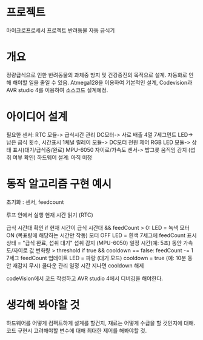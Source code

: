 # 프로젝트
마이크로프로세서 프로젝트 반려동물 자동 급식기

# 개요
정량급식으로 인한 반려동물의 과체중 방지 및 건강증진의 목적으로 설계. 자동화로 인해 해야할 일을 줄일 수 있음.
Atmega128을 이용하여 기본적인 설계, Codevision과 AVR studio 4를 이용하여 소스코드 설계예정.

# 아이디어 설계
필요한 센서: RTC 모듈-> 급식시간 관리
            DC모터-> 사료 배출
            4열 7세그먼트 LED-> 남은 급식 횟수, 시간표시
            1체널 릴레이 모듈-> DC모터 전원 제어
            RGB LED 모듈-> 상태 표시(대기/급식중/완료)
            MPU-6050 자이로/가속도 센서-> 밥그릇 움직임 감지 (섭취 여부 확인)
하드웨어 설계:
            아직 미정

# 동작 알고리즘 구현 예시

초기화 : 센서, feedcount 

루프 안에서 실행 
현재 시간 읽기 (RTC)

급식 시간대 확인
          if 현재 시간이 급식 시간대 && feedCount > 0:
              LED = 녹색
          모터 ON (목표량에 해당하는 시간만 작동)
          모터 OFF
          LED = 흰색
          7세그에 feedCount 표시
          상태 = "급식 완료, 섭취 대기"
          섭취 감지 (MPU-6050)
          일정 시간(예: 5초) 동안 가속도/자이로 값 변화량 > threshold
          if true && cooldown == false:
            feedCount -= 1
          7세그 feedCount 업데이트
          LED = 파랑 (대기 모드)
          cooldown = true (예: 10분 동안 재감지 무시)
          쿨다운 관리
          일정 시간 지나면 cooldown 해제

codeVision에서 코드 작성하고 AVR studio 4에서 디버깅을 해야한다.

# 생각해 봐야할 것

하드웨어를 어떻게 컴팩트하게 설계를 할건지, 쟤료는 어떻게 수급을 할 것인지에 대해.
코드 구현시 고려해야할 변수에 대해 최대한 제어를 해봐야할 것.

